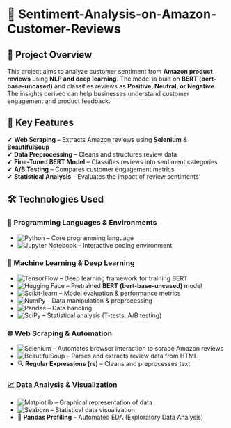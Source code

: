# 📢 Sentiment-Analysis-on-Amazon-Customer-Reviews 

## 📌 **Project Overview**  
This project aims to analyze customer sentiment from **Amazon product reviews** using **NLP and deep learning**. The model is built on **BERT (bert-base-uncased)** and classifies reviews as **Positive, Neutral, or Negative**. The insights derived can help businesses understand customer engagement and product feedback.

## 🚀 **Key Features**
✔ **Web Scraping** – Extracts Amazon reviews using **Selenium** & **BeautifulSoup**  
✔ **Data Preprocessing** – Cleans and structures review data  
✔ **Fine-Tuned BERT Model** – Classifies reviews into sentiment categories  
✔ **A/B Testing** – Compares customer engagement metrics  
✔ **Statistical Analysis** – Evaluates the impact of review sentiments  

## 🛠️ Technologies Used

### 📌 Programming Languages & Environments  
- ![Python](https://img.shields.io/badge/Python-3.8-blue?logo=python) – Core programming language  
- ![Jupyter Notebook](https://img.shields.io/badge/Jupyter-Notebook-orange?logo=jupyter) – Interactive coding environment  

### 🤖 Machine Learning & Deep Learning  
- ![TensorFlow](https://img.shields.io/badge/TensorFlow-2.0-orange?logo=tensorflow) – Deep learning framework for training BERT  
- ![Hugging Face](https://img.shields.io/badge/Transformers-BERT-green?logo=huggingface) – Pretrained **BERT (bert-base-uncased)** model  
- ![Scikit-learn](https://img.shields.io/badge/Scikit--learn-ML-green?logo=scikit-learn) – Model evaluation & performance metrics  
- ![NumPy](https://img.shields.io/badge/NumPy-Array-blue?logo=numpy) – Data manipulation & preprocessing  
- ![Pandas](https://img.shields.io/badge/Pandas-DataFrame-blue?logo=pandas) – Data handling  
- ![SciPy](https://img.shields.io/badge/SciPy-Statistics-lightblue?logo=scipy) – Statistical analysis (T-tests, A/B testing)  

### 🌐 Web Scraping & Automation  
- ![Selenium](https://img.shields.io/badge/Selenium-WebScraping-brightgreen?logo=selenium) – Automates browser interaction to scrape Amazon reviews
 - ![BeautifulSoup](https://img.shields.io/badge/BeautifulSoup-WebScraping-yellow?logo=python) – Parses and extracts review data from HTML  
- 🔍 **Regular Expressions (re)** – Cleans and preprocesses text  

### 📈 Data Analysis & Visualization  
- ![Matplotlib](https://img.shields.io/badge/Matplotlib-Visualization-blue?logo=matplotlib) – Graphical representation of data  
- ![Seaborn](https://img.shields.io/badge/Seaborn-Data%20Viz-blue?logo=seaborn) – Statistical data visualization  
- 📑 **Pandas Profiling** – Automated EDA (Exploratory Data Analysis)  
